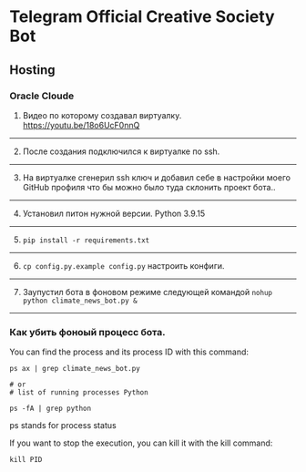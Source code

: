 # Telegram Official Creative Society Bot

## Hosting

### Oracle Cloude

1. Видео по которому создавал виртуалку.
   https://youtu.be/18o6UcF0nnQ

---

2. После создания подключился к виртуалке по ssh.

---

3. На виртуалке сгенерил ssh ключ и добавил себе в настройки моего GitHub профиля что бы можно было туда склонить проект бота..

---

4. Установил питон нужной версии. Python 3.9.15

---

5. `pip install -r requirements.txt`

---

6. `cp config.py.example config.py` настроить конфиги.

---

7. Заупустил бота в фоновом режиме следующей командой `nohup python climate_news_bot.py &`

---

### Как убить фоноый процесс бота.

You can find the process and its process ID with this command:

```
ps ax | grep climate_news_bot.py

# or
# list of running processes Python

ps -fA | grep python
```

ps stands for process status

If you want to stop the execution, you can kill it with the kill command:

```
kill PID
```
